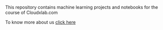 This repository contains machine learning projects and notebooks for the course of Cloudxlab.com

To know more about us [click here](https://CloudxLab.com/)
